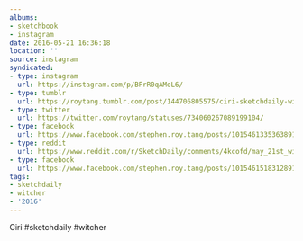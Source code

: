 ```yaml
---
albums:
- sketchbook
- instagram
date: 2016-05-21 16:36:18
location: ''
source: instagram
syndicated:
- type: instagram
  url: https://instagram.com/p/BFrR0qAMoL6/
- type: tumblr
  url: https://roytang.tumblr.com/post/144706805575/ciri-sketchdaily-witcher
- type: twitter
  url: https://twitter.com/roytang/statuses/734060267089199104/
- type: facebook
  url: https://www.facebook.com/stephen.roy.tang/posts/10154613353638912:1
- type: reddit
  url: https://www.reddit.com/r/SketchDaily/comments/4kcofd/may_21st_witchers/d3e8n5o/
- type: facebook
  url: https://www.facebook.com/stephen.roy.tang/posts/10154615183128912
tags:
- sketchdaily
- witcher
- '2016'
---
```


Ciri #sketchdaily #witcher